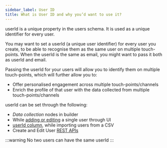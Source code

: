 ```yaml
---
sidebar_label: User ID
title: What is User ID and why you’d want to use it?
---
```


userId is a unique property in the users schema. It is used as a unique identifier for every user.

You may want to set a userId (a unique user identifier) for every user you create, to be able to recognise them as the same user on multiple touch-points. When the userId is the same as email, you might want to pass it both as userId and email. 

Passing the userId for your users will allow you to identify them on multiple touch-points, which will further allow you to:

- Offer personalised engagement across multiple touch-points/channels
- Enrich the profile of that user with the data collected from multiple touch-points/channels

userId can be set through the following:

- *Data collection* nodes in builder
- While [adding or editing](../user_data_segments/manage_user_data#add--edit-users) a single user through UI
- [userId column](./create_audience_group_csv#using-the-userid-column-to-identify-users), while importing users from a CSV
- Create and Edit User [REST APIs](./send_user_data_event_rest_api)

:::warning
No two users can have the same userId
:::